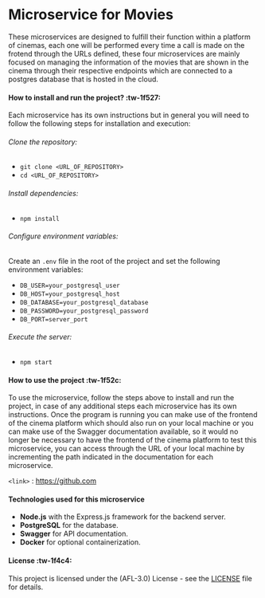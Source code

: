 # Microservice for Movies

<p>
These microservices are designed to fulfill their function within a platform of cinemas, each one will be performed every time a call is made on the frotend through the URLs defined, these four microservices are mainly focused on managing the information of the movies that are shown in the cinema through their respective endpoints which are connected to a postgres database that is hosted in the cloud.
</p>


#### How to install and run the project? :tw-1f527:
Each microservice has its own instructions but in general you will need to follow the following steps for installation and execution:

###### Clone the repository:

- `git clone <URL_OF_REPOSITORY>`
- `cd <URL_OF_REPOSITORY> `

###### Install dependencies:

- `npm install`

###### Configure environment variables:
Create an `.env` file in the root of the project and set the following environment variables:

- `DB_USER=your_postgresql_user`
- `DB_HOST=your_postgresql_host`
- `DB_DATABASE=your_postgresql_database`
- `DB_PASSWORD=your_postgresql_password`
- `DB_PORT=server_port`


###### Execute the server:
- `npm start`

#### How to use the project :tw-1f52c:
<p>
To use the microservice, follow the steps above to install and run the project, in case of any additional steps each microservice has its own instructions. Once the program is running you can make use of the frontend of the cinema platform which should also run on your local machine or you can make use of the Swagger documentation available, so it would no longer be necessary to have the frontend of the cinema platform to test this microservice, you can access through the URL of your local machine by incrementing the path indicated in the documentation for each microservice.
</p>


`<link>` : <https://github.com>

#### Technologies used for this microservice
- **Node.js** with the Express.js framework for the backend server.
- **PostgreSQL** for the database.
- **Swagger** for API documentation.
- **Docker** for optional containerization.


####  License :tw-1f4c4: 
This project is licensed under the (AFL-3.0) License - see the [LICENSE](https://opensource.org/license/afl-3-0-php) file for details.
